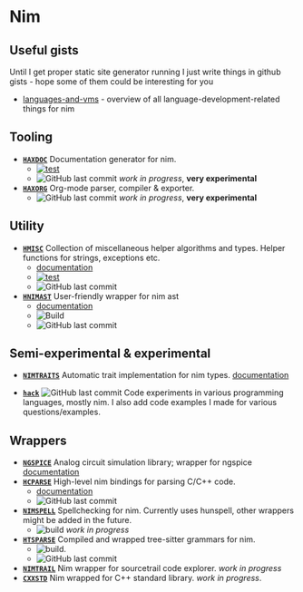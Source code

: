 
# Nim

## Useful gists

Until I get proper static site generator running I just write things in github gists - hope some of them could be interesting for you

- [languages-and-vms](https://gist.github.com/haxscramper/3562fa8fee4726d7a30a013a37977df6) - overview of all language-development-related things for nim

## Tooling

- [**`HAXDOC`**](https://github.com/haxscramper/haxdoc) Documentation generator for nim.
  - [![test](https://github.com/haxscramper/haxdoc/actions/workflows/test.yaml/badge.svg)](https://github.com/haxscramper/haxdoc/actions/workflows/test.yaml)  
  - ![GitHub last commit](https://img.shields.io/github/last-commit/haxscramper/haxdoc) *work in progress*, **very experimental**
- [**`HAXORG`**](https://github.com/haxscramper/haxorg) Org-mode parser, compiler & exporter. 
  - ![GitHub last commit](https://img.shields.io/github/last-commit/haxscramper/haxorg) *work in progress*, **very experimental**

## Utility

- [**`HMISC`**](https://github.com/haxscramper/hmisc) Collection of miscellaneous helper algorithms and types. Helper functions for strings, exceptions etc. 
    - [documentation](https://haxscramper.github.io/hmisc-doc/src/hmisc.html)
    - [![test](https://github.com/haxscramper/hmisc/actions/workflows/test.yaml/badge.svg)](https://github.com/haxscramper/hmisc/actions/workflows/test.yaml)
    - ![GitHub last commit](https://img.shields.io/github/last-commit/haxscramper/hnimast)
- [**`HNIMAST`**](https://github.com/haxscramper/hnimast) User-friendly wrapper for nim ast 
    - [documentation](https://haxscramper.github.io/hnimast-doc/src/hnimast.html)
    - ![Build](https://github.com/haxscramper/hnimast/workflows/Build/badge.svg)
    - ![GitHub last commit](https://img.shields.io/github/last-commit/haxscramper/hnimast)


##  Semi-experimental & experimental

- [**`NIMTRAITS`**](https://github.com/haxscramper/nimtraits) Automatic trait implementation for nim types. [documentation](https://haxscramper.github.io/nimtraits-doc/src/nimtraits.html)
<!-- - [**`NIMTRS`**](https://github.com/haxscramper/nimtrs) Ast pattern matching, templating and rewriting. Supports regex-like patterns for sequences. 
    - [documentation](https://haxscramper.github.io/nimtrs-doc/src/nimtrs/trscore.html)
    - ![build](https://github.com/haxscramper/nimtrs/workflows/build/badge.svg) -->
- [**`hack`**](https://github.com/haxscramper/hack) ![GitHub last commit](https://img.shields.io/github/last-commit/haxscramper/hack) Code experiments in various programming languages, mostly nim. I also add code examples I made for various questions/examples.

## Wrappers

- [**`NGSPICE`**](https://github.com/haxscramper/ngspice) Analog circuit simulation library; wrapper for ngspice [documentation](https://haxscramper.github.io/ngspice-doc/src/ngspice.html)
- [**`HCPARSE`**](https://github.com/haxscramper/hcparse) High-level nim bindings for parsing C/C++ code. 
  - [documentation](https://haxscramper.github.io/hcparse-doc/src/hcparse/libclang.html)
  - ![GitHub last commit](https://img.shields.io/github/last-commit/haxscramper/hcparse)
- [**`NIMSPELL`**](https://github.com/haxscramper/nimspell) Spellchecking for nim. Currently uses hunspell, other wrappers might be added in the future. 
  - ![build](https://github.com/haxscramper/nimspell/workflows/build/badge.svg) *work in progress*
- [**`HTSPARSE`**](https://github.com/haxscramper/htsparse) Compiled and wrapped tree-sitter grammars for nim. 
  - ![build](https://github.com/haxscramper/htsparse/workflows/build/badge.svg).
  - ![GitHub last commit](https://img.shields.io/github/last-commit/haxscramper/htsparse)
- [**`NIMTRAIL`**](https://github.com/haxscramper/nimtrail)  Nim wrapper for sourcetrail code explorer. *work in progress*
- [**`CXXSTD`**](https://github.com/haxscramper/cxxstd) Nim wrapped for C++ standard library. *work in progress*.

